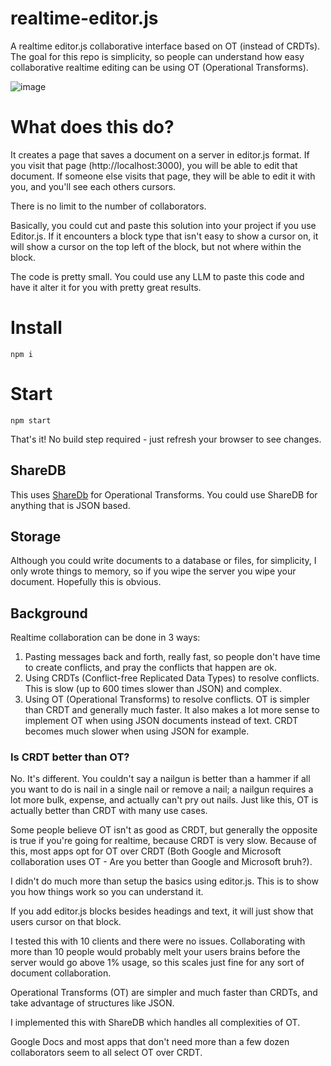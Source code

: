 # realtime-editor.js
A realtime editor.js collaborative interface based on OT (instead of CRDTs). The goal for this repo is simplicity, so people can understand how easy collaborative realtime editing can be using OT (Operational Transforms).

![image](https://github.com/user-attachments/assets/e94da0ac-04df-4f64-80d6-72c5494c9813)

# What does this do?
It creates a page that saves a document on a server in editor.js format. If you visit that page (http://localhost:3000), you will be able to edit that document.
If someone else visits that page, they will be able to edit it with you, and you'll see each others cursors.

There is no limit to the number of collaborators.

Basically, you could cut and paste this solution into your project if you use Editor.js. If it encounters a block type that isn't easy to show a cursor on, it will show a cursor on the top left of the block, but not where within the block.

The code is pretty small. You could use any LLM to paste this code and have it alter it for you with pretty great results.

# Install

```
npm i
```

# Start
```
npm start
```

That's it! No build step required - just refresh your browser to see changes.

## ShareDB
This uses [ShareDb](https://github.com/share/sharedb) for Operational Transforms. You could use ShareDB for anything that is JSON based.

## Storage
Although you could write documents to a database or files, for simplicity, I only wrote things to memory, so if you wipe the server you wipe your document. Hopefully this is obvious.

## Background
Realtime collaboration can be done in 3 ways:

1. Pasting messages back and forth, really fast, so people don't have time to create conflicts, and pray the conflicts that happen are ok.
2. Using CRDTs (Conflict-free Replicated Data Types) to resolve conflicts. This is slow (up to 600 times slower than JSON) and complex.
3. Using OT (Operational Transforms) to resolve conflicts. OT is simpler than CRDT and generally much faster. It also makes a lot more sense to implement OT when using JSON documents instead of text. CRDT becomes much slower when using JSON for example.

### Is CRDT better than OT?
No. It's different. You couldn't say a nailgun is better than a hammer if all you want to do is nail in a single nail or remove a nail; a nailgun requires a lot more bulk, expense, and actually can't pry out nails. Just like this, OT is actually better than CRDT with many use cases.

Some people believe OT isn't as good as CRDT, but generally the opposite is true if you're going for realtime, because CRDT is very slow.  Because of this, most apps opt for OT over CRDT (Both Google and Microsoft collaboration uses OT - Are you better than Google and Microsoft bruh?).

I didn't do much more than setup the basics using editor.js. This is to show you how things work so you can understand it.

If you add editor.js blocks besides headings and text, it will just show that users cursor on that block.

I tested this with 10 clients and there were no issues. Collaborating with more than 10 people would probably melt your users brains before the server would go above 1% usage, so this scales just fine for any sort of document collaboration.

Operational Transforms (OT) are simpler and much faster than CRDTs, and take advantage of structures like JSON.

I implemented this with ShareDB which handles all complexities of OT.

Google Docs and most apps that don't need more than a few dozen collaborators seem to all select OT over CRDT.
